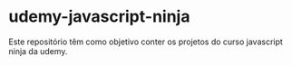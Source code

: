 # udemy-javascript-ninja
Este repositório têm como objetivo conter os projetos do curso javascript ninja da udemy. 

